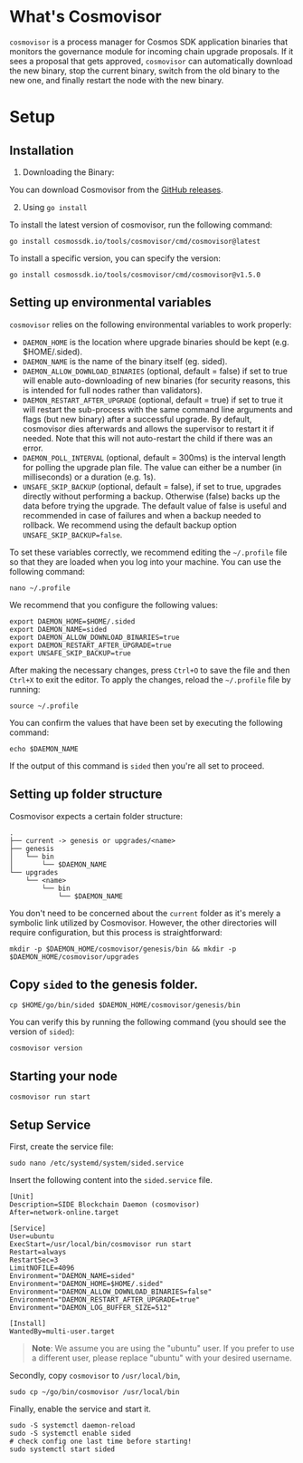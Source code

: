 # What's Cosmovisor

`cosmovisor` is a process manager for Cosmos SDK application binaries that monitors the governance module for incoming chain upgrade proposals. If it sees a proposal that gets approved, `cosmovisor` can automatically download the new binary, stop the current binary, switch from the old binary to the new one, and finally restart the node with the new binary.

# Setup
## Installation

1. Downloading the Binary:
    
You can download Cosmovisor from the [GitHub releases](https://github.com/cosmos/cosmos-sdk/releases/tag/cosmovisor%2Fv1.5.0).

2. Using `go install`

To install the latest version of cosmovisor, run the following command:
```shell
go install cosmossdk.io/tools/cosmovisor/cmd/cosmovisor@latest
```
To install a specific version, you can specify the version:
```shell
go install cosmossdk.io/tools/cosmovisor/cmd/cosmovisor@v1.5.0
```

## Setting up environmental variables

`cosmovisor` relies on the following environmental variables to work properly:

 - `DAEMON_HOME` is the location where upgrade binaries should be kept (e.g. $HOME/.sided).
 - `DAEMON_NAME` is the name of the binary itself (eg. sided).
 - `DAEMON_ALLOW_DOWNLOAD_BINARIES` (optional, default = false) if set to true will enable auto-downloading of new binaries (for security reasons, this is intended for full nodes rather than validators).
 - `DAEMON_RESTART_AFTER_UPGRADE` (optional, default = true) if set to true it will restart the sub-process with the same command line arguments and flags (but new binary) after a successful upgrade. By default, cosmovisor dies afterwards and allows the supervisor to restart it if needed. Note that this will not auto-restart the child if there was an error.
 - `DAEMON_POLL_INTERVAL` (optional, default = 300ms) is the interval length for polling the upgrade plan file. The value can either be a number (in milliseconds) or a duration (e.g. 1s).
 - `UNSAFE_SKIP_BACKUP` (optional, default = false), if set to true, upgrades directly without performing a backup. Otherwise (false) backs up the data before trying the upgrade. The default value of false is useful and recommended in case of failures and when a backup needed to rollback. We recommend using the default backup option `UNSAFE_SKIP_BACKUP=false`.

To set these variables correctly, we recommend editing the `~/.profile` file so that they are loaded when you log into your machine. You can use the following command:

```shell
nano ~/.profile
```

We recommend that you configure the following values:

```shell
export DAEMON_HOME=$HOME/.sided
export DAEMON_NAME=sided
export DAEMON_ALLOW_DOWNLOAD_BINARIES=true
export DAEMON_RESTART_AFTER_UPGRADE=true
export UNSAFE_SKIP_BACKUP=true
```

After making the necessary changes, press `Ctrl+O` to save the file and then `Ctrl+X` to exit the editor. To apply the changes, reload the `~/.profile` file by running:

```shell
source ~/.profile
```
You can confirm the values that have been set by executing the following command:





```shell
echo $DAEMON_NAME
```
If the output of this command is `sided` then you're all set to proceed.

## Setting up folder structure

Cosmovisor expects a certain folder structure:
```shell
.
├── current -> genesis or upgrades/<name>
├── genesis
│   └── bin
│       └── $DAEMON_NAME
└── upgrades
    └── <name>
        └── bin
            └── $DAEMON_NAME
```
You don't need to be concerned about the `current` folder as it's merely a symbolic link utilized by Cosmovisor. However, the other directories will require configuration, but this process is straightforward:
```shell
mkdir -p $DAEMON_HOME/cosmovisor/genesis/bin && mkdir -p $DAEMON_HOME/cosmovisor/upgrades
```

## Copy `sided` to the genesis folder.

```shell
cp $HOME/go/bin/sided $DAEMON_HOME/cosmovisor/genesis/bin
```

You can verify this by running the following command (you should see the version of `sided`):

```shell
cosmovisor version
```

## Starting your node
```shell
cosmovisor run start
```

## Setup Service
First, create the service file:
```shell
sudo nano /etc/systemd/system/sided.service
```
Insert the following content into the `sided.service` file.

```shell
[Unit]
Description=SIDE Blockchain Daemon (cosmovisor)
After=network-online.target

[Service]
User=ubuntu
ExecStart=/usr/local/bin/cosmovisor run start
Restart=always
RestartSec=3
LimitNOFILE=4096
Environment="DAEMON_NAME=sided"
Environment="DAEMON_HOME=$HOME/.sided"
Environment="DAEMON_ALLOW_DOWNLOAD_BINARIES=false"
Environment="DAEMON_RESTART_AFTER_UPGRADE=true"
Environment="DAEMON_LOG_BUFFER_SIZE=512"

[Install]
WantedBy=multi-user.target
```
> **Note**: We assume you are using the "ubuntu" user. If you prefer to use a different user, please replace "ubuntu" with your desired username.

Secondly, copy `cosmovisor` to `/usr/local/bin`,
```shell
sudo cp ~/go/bin/cosmovisor /usr/local/bin
```

Finally, enable the service and start it.
```shell
sudo -S systemctl daemon-reload
sudo -S systemctl enable sided
# check config one last time before starting!
sudo systemctl start sided
```